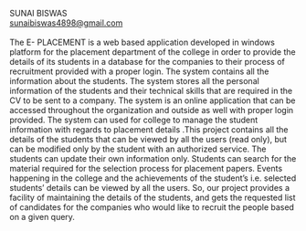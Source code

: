 SUNAI BISWAS <br>
sunaibiswas4898@gmail.com <br><br>
The E- PLACEMENT is a web based application developed in windows
platform for the placement department of the college in order to
provide the details of its students in a database for the companies to
their process of recruitment provided with a proper login. The system
contains all the information about the students. The system stores
all the personal information of the students and their technical skills
that are required in the CV to be sent to a company. The system is an
online application that can be accessed throughout the organization
and outside as well with proper login provided. The system can used
for college to manage the student information with regards to
placement details .This project contains all the details of the
students that can be viewed by all the users (read only), but can be
modified only by the student with an authorized service. The
students can update their own information only. Students can search
for the material required for the selection process for placement
papers. Events happening in the college and the achievements of the
student’s i.e. selected students’ details can be viewed by all the
users. So, our project provides a facility of maintaining the details of
the students, and gets the requested list of candidates for the
companies who would like to recruit the people based on a given
query.
